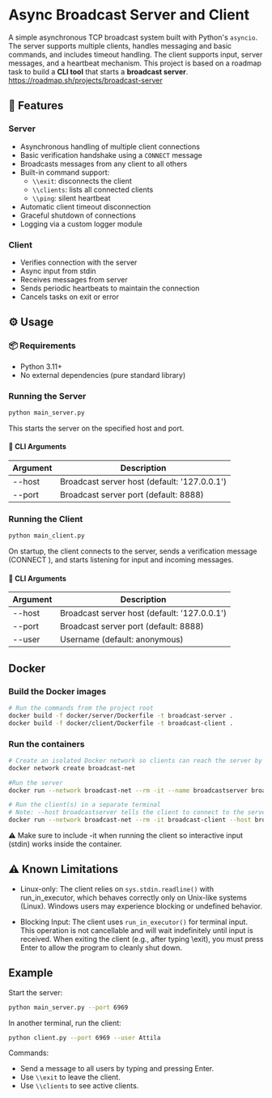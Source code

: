 # Async Broadcast Server and Client

A simple asynchronous TCP broadcast system built with Python's `asyncio`. The server supports multiple clients, handles messaging and basic commands, and includes timeout handling. The client supports input, server messages, and a heartbeat mechanism. This project is based on a roadmap task to build a **CLI tool** that starts a **broadcast server**.   
https://roadmap.sh/projects/broadcast-server

## 🚀 Features
### Server
- Asynchronous handling of multiple client connections
- Basic verification handshake using a `CONNECT` message
- Broadcasts messages from any client to all others
- Built-in command support:
  - `\\exit`: disconnects the client
  - `\\clients`: lists all connected clients
  - `\\ping`: silent heartbeat
- Automatic client timeout disconnection
- Graceful shutdown of connections
- Logging via a custom logger module

### Client
- Verifies connection with the server
- Async input from stdin
- Receives messages from server
- Sends periodic heartbeats to maintain the connection
- Cancels tasks on exit or error
   

## ⚙️ Usage
### 📦 Requirements
- Python 3.11+
- No external dependencies (pure standard library)

### Running the Server

```bash
python main_server.py
```
This starts the server on the specified host and port.

#### 🔧 CLI Arguments
| Argument | Description |
| -------- | ----------- |
| --host | Broadcast server host (default: '127.0.0.1') |
| --port | Broadcast server port (default: 8888) |

### Running the Client
```bash
python main_client.py 
```  
On startup, the client connects to the server, sends a verification message (CONNECT <username>), and starts listening for input and incoming messages.

#### 🔧 CLI Arguments
| Argument | Description |
| -------- | ----------- |
| --host | Broadcast server host (default: '127.0.0.1') |
| --port | Broadcast server port (default: 8888) |
| --user | Username (default: anonymous) |

## Docker
### Build the Docker images
```bash
# Run the commands from the project root
docker build -f docker/server/Dockerfile -t broadcast-server .
docker build -f docker/client/Dockerfile -t broadcast-client .
```
### Run the containers
```bash
# Create an isolated Docker network so clients can reach the server by name
docker network create broadcast-net

#Run the server   
docker run --network broadcast-net --rm -it --name broadcastserver broadcast-server

# Run the client(s) in a separate terminal  
# Note: --host broadcastserver tells the client to connect to the server container 
docker run --network broadcast-net --rm -it broadcast-client --host broadcastserver
```
⚠️ Make sure to include -it when running the client so interactive input (stdin) works inside the container.

## ⚠️ Known Limitations
- Linux-only: The client relies on `sys.stdin.readline()` with run_in_executor, which behaves correctly only on Unix-like systems (Linux). Windows users may experience blocking or undefined behavior.

- Blocking Input: The client uses `run_in_executor()` for terminal input. This operation is not cancellable and will wait indefinitely until input is received. When exiting the client (e.g., after typing \\exit), you must press Enter to allow the program to cleanly shut down.

## Example

Start the server:
```bash
python main_server.py --port 6969
```

In another terminal, run the client:
```bash
python client.py --port 6969 --user Attila
```
Commands:
- Send a message to all users by typing and pressing Enter.
- Use `\\exit` to leave the client.
- Use `\\clients` to see active clients.